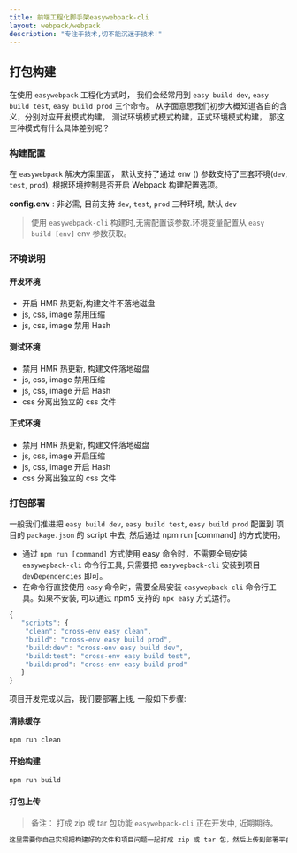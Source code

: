 ```yaml
---
title: 前端工程化脚手架easywebpack-cli
layout: webpack/webpack
description: "专注于技术,切不能沉迷于技术!"
---
```


## 打包构建

在使用 `easywebpack` 工程化方式时， 我们会经常用到 `easy build dev`, `easy build test`, `easy build prod` 三个命令。 
从字面意思我们初步大概知道各自的含义，分别对应开发模式构建， 测试环境模式模式构建，正式环境模式构建， 那这三种模式有什么具体差别呢？


### 构建配置

在 `easywebpack` 解决方案里面， 默认支持了通过 env () 参数支持了三套环境(`dev`, `test`, `prod`), 根据环境控制是否开启 Webpack 构建配置选项。

**config.env** : 非必需, 目前支持 `dev`, `test`, `prod` 三种环境, 默认 `dev` 

>使用 `easywebpack-cli` 构建时,无需配置该参数.环境变量配置从 `easy build [env]` env 参数获取。

### 环境说明

#### 开发环境

- 开启 HMR 热更新,构建文件不落地磁盘
- js, css, image 禁用压缩
- js, css, image 禁用 Hash


#### 测试环境

- 禁用 HMR 热更新, 构建文件落地磁盘
- js, css, image 禁用压缩
- js, css, image 开启 Hash
- css 分离出独立的 css 文件

#### 正式环境

- 禁用 HMR 热更新, 构建文件落地磁盘
- js, css, image 开启压缩
- js, css, image 开启 Hash
- css 分离出独立的 css 文件

### 打包部署

一般我们推进把 `easy build dev`, `easy build test`, `easy build prod` 配置到 项目的 `package.json` 的 script 中去, 然后通过 npm run [command] 的方式使用。

- 通过 `npm run [command]` 方式使用 easy 命令时，不需要全局安装 `easywepback-cli` 命令行工具, 只需要把 `easywepback-cli` 安装到项目 `devDependencies` 即可。
- 在命令行直接使用 `easy` 命令时，需要全局安装 `easywepback-cli` 命令行工具。如果不安装, 可以通过 npm5 支持的 `npx easy` 方式运行。

```js
{
   "scripts": {
    "clean": "cross-env easy clean",
    "build": "cross-env easy build prod",
    "build:dev": "cross-env easy build dev",
    "build:test": "cross-env easy build test",
    "build:prod": "cross-env easy build prod"
   }
}
```
项目开发完成以后，我们要部署上线, 一般如下步骤:

#### 清除缓存

```bash
npm run clean
```

#### 开始构建

```bash
npm run build
```

#### 打包上传

>备注： 打成 zip 或 tar 包功能 `easywebpack-cli` 正在开发中, 近期期待。

```bash
这里需要你自己实现把构建好的文件和项目问题一起打成 zip 或 tar 包，然后上传到部署平台进行部署。
```

